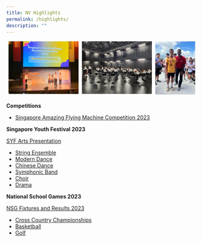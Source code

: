 ```yaml
---
title: NV Highlights
permalink: /highlights/
description: ""
---
```

![](/images/highlightscollage.JPG)

**Competitions**
* [Singapore Amazing Flying Machine Competition 2023](safmc2023)

 **Singapore Youth Festival 2023** 
 
 [SYF Arts Presentation ](https://www.northvistasec.moe.edu.sg/files/Resource%20Page/News/SYF%202023%20-%20Arts%20Presentation.pdf)
* [String Ensemble](syf2023strings)
* [Modern Dance](moderndancesyf2023)
* [Chinese Dance](chinesedancesyf2023)
* [Symphonic Band](syf2023symphonicband)
* [Choir](syf2023choir)
* [Drama](syf2023drama)

**National School Games 2023** 
	
[NSG Fixtures and Results 2023](https://www.northvistasec.moe.edu.sg/announcement/news/nationalschoolgames2023/)
* [Cross Country Championships](crosscountry)
* [Basketball](nsgbasketball)
* [Golf](nsggolf2023)